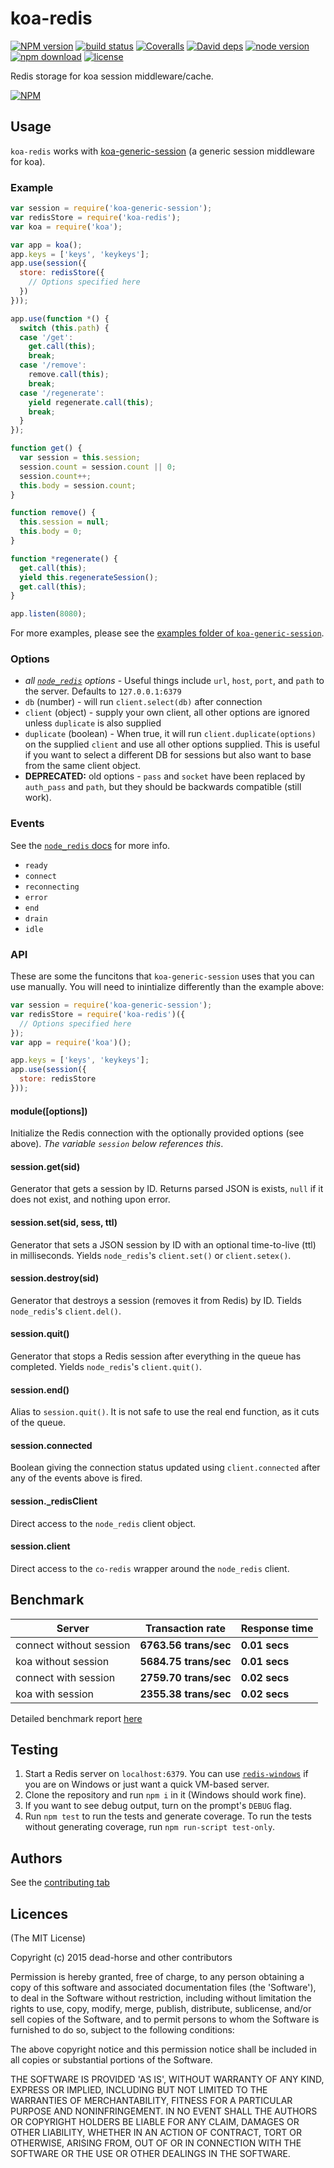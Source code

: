 koa-redis
=========

[![NPM version][npm-image]][npm-url]
[![build status][travis-image]][travis-url]
[![Coveralls][coveralls-image]][coveralls-url]
[![David deps][david-image]][david-url]
[![node version][node-image]][node-url]
[![npm download][download-image]][download-url]
[![license][license-image]][license-url]

[npm-image]: https://img.shields.io/npm/v/koa-redis.svg?style=flat-square
[npm-url]: https://npmjs.org/package/koa-redis
[travis-image]: https://img.shields.io/travis/koajs/koa-redis.svg?style=flat-square
[travis-url]: https://travis-ci.org/koajs/koa-redis
[coveralls-image]: https://img.shields.io/coveralls/koajs/koa-redis.svg?style=flat-square
[coveralls-url]: https://coveralls.io/r/koajs/koa-redis?branch=master
[david-image]: https://img.shields.io/david/koajs/koa-redis.svg?style=flat-square
[david-url]: https://david-dm.org/koajs/koa-redis
[node-image]: https://img.shields.io/node/v/koa-redis.svg?style=flat-square
[node-url]: http://nodejs.org/download/
[download-image]: https://img.shields.io/npm/dm/koa-redis.svg?style=flat-square
[download-url]: https://npmjs.org/package/koa-redis
[gittip-image]: https://img.shields.io/gittip/dead-horse.svg?style=flat-square
[gittip-url]: https://www.gittip.com/dead-horse/
[license-image]: https://img.shields.io/npm/l/koa-redis.svg?style=flat-square
[license-url]: https://github.com/koajs/koa-redis/blob/master/LICENSE

Redis storage for koa session middleware/cache.

[![NPM](https://nodei.co/npm/koa-redis.svg?downloads=true)](https://nodei.co/npm/koa-redis/)

## Usage

`koa-redis` works with [koa-generic-session](https://github.com/koajs/generic-session) (a generic session middleware for koa).

### Example

```js
var session = require('koa-generic-session');
var redisStore = require('koa-redis');
var koa = require('koa');

var app = koa();
app.keys = ['keys', 'keykeys'];
app.use(session({
  store: redisStore({
    // Options specified here
  })
}));

app.use(function *() {
  switch (this.path) {
  case '/get':
    get.call(this);
    break;
  case '/remove':
    remove.call(this);
    break;
  case '/regenerate':
    yield regenerate.call(this);
    break;
  }
});

function get() {
  var session = this.session;
  session.count = session.count || 0;
  session.count++;
  this.body = session.count;
}

function remove() {
  this.session = null;
  this.body = 0;
}

function *regenerate() {
  get.call(this);
  yield this.regenerateSession();
  get.call(this);
}

app.listen(8080);
```
For more examples, please see the [examples folder of `koa-generic-session`](https://github.com/koajs/generic-session/tree/master/example).

### Options

 - *all [`node_redis`](https://www.npmjs.com/package/redis#options-is-an-object-with-the-following-possible-properties) options* - Useful things include `url`, `host`, `port`, and `path` to the server. Defaults to `127.0.0.1:6379`
 - `db` (number) - will run `client.select(db)` after connection
 - `client` (object) - supply your own client, all other options are ignored unless `duplicate` is also supplied
 - `duplicate` (boolean) - When true, it will run `client.duplicate(options)` on the supplied `client` and use all other options supplied. This is useful if you want to select a different DB for sessions but also want to base from the same client object.
 - **DEPRECATED:** old options - `pass` and `socket` have been replaced by `auth_pass` and `path`, but they should be backwards compatible (still work).

### Events
See the [`node_redis` docs](https://www.npmjs.com/package/redis#connection-events) for more info.
 - `ready`
 - `connect`
 - `reconnecting`
 - `error`
 - `end`
 - `drain`
 - `idle`

### API
These are some the funcitons that `koa-generic-session` uses that you can use manually. You will need to inintialize differently than the example above:
```js
var session = require('koa-generic-session');
var redisStore = require('koa-redis')({
  // Options specified here
});
var app = require('koa')();

app.keys = ['keys', 'keykeys'];
app.use(session({
  store: redisStore
}));
```

#### module([options])
Initialize the Redis connection with the optionally provided options (see above). *The variable `session` below references this*.

#### session.get(sid)
Generator that gets a session by ID. Returns parsed JSON is exists, `null` if it does not exist, and nothing upon error.

#### session.set(sid, sess, ttl)
Generator that sets a JSON session by ID with an optional time-to-live (ttl) in milliseconds. Yields `node_redis`'s `client.set()` or `client.setex()`.

#### session.destroy(sid)
Generator that destroys a session (removes it from Redis) by ID. Tields `node_redis`'s `client.del()`.

#### session.quit()
Generator that stops a Redis session after everything in the queue has completed. Yields `node_redis`'s `client.quit()`.

#### session.end()
Alias to `session.quit()`. It is not safe to use the real end function, as it cuts of the queue.

#### session.connected
Boolean giving the connection status updated using `client.connected` after any of the events above is fired.

#### session.\_redisClient
Direct access to the `node_redis` client object.

#### session.client
Direct access to the `co-redis` wrapper around the `node_redis` client.

## Benchmark

|Server|Transaction rate|Response time|
|------|----------------|-------------|
|connect without session|**6763.56 trans/sec**|**0.01 secs**|
|koa without session|**5684.75 trans/sec**|**0.01 secs**|
|connect with session|**2759.70 trans/sec**|**0.02 secs**|
|koa with session|**2355.38 trans/sec**|**0.02 secs**|

Detailed benchmark report [here](https://github.com/koajs/koa-redis/tree/master/benchmark)

## Testing
1. Start a Redis server on `localhost:6379`. You can use [`redis-windows`](https://github.com/ServiceStack/redis-windows) if you are on Windows or just want a quick VM-based server.
2. Clone the repository and run `npm i` in it (Windows should work fine).
3. If you want to see debug output, turn on the prompt's `DEBUG` flag.
4. Run `npm test` to run the tests and generate coverage. To run the tests without generating coverage, run `npm run-script test-only`.

## Authors
See the [contributing tab](https://github.com/koajs/koa-redis/graphs/contributors)

## Licences
(The MIT License)

Copyright (c) 2015 dead-horse and other contributors

Permission is hereby granted, free of charge, to any person obtaining a copy of this software and associated documentation files (the 'Software'), to deal in the Software without restriction, including without limitation the rights to use, copy, modify, merge, publish, distribute, sublicense, and/or sell copies of the Software, and to permit persons to whom the Software is furnished to do so, subject to the following conditions:

The above copyright notice and this permission notice shall be included in all copies or substantial portions of the Software.

THE SOFTWARE IS PROVIDED 'AS IS', WITHOUT WARRANTY OF ANY KIND, EXPRESS OR IMPLIED, INCLUDING BUT NOT LIMITED TO THE WARRANTIES OF MERCHANTABILITY, FITNESS FOR A PARTICULAR PURPOSE AND NONINFRINGEMENT. IN NO EVENT SHALL THE AUTHORS OR COPYRIGHT HOLDERS BE LIABLE FOR ANY CLAIM, DAMAGES OR OTHER LIABILITY, WHETHER IN AN ACTION OF CONTRACT, TORT OR OTHERWISE, ARISING FROM, OUT OF OR IN CONNECTION WITH THE SOFTWARE OR THE USE OR OTHER DEALINGS IN THE SOFTWARE.
